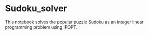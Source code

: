# Sudoku_solver
This notebook solves the popular puzzle Sudoku as an integer linear programming problem using IPOPT.
